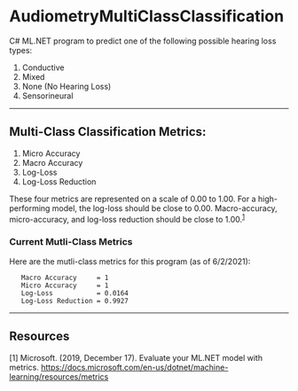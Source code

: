 # AudiometryMultiClassClassification

C# ML.NET program to predict one of the following possible hearing loss types:
1. Conductive
2. Mixed
3. None (No Hearing Loss)
4. Sensorineural

---

## Multi-Class Classification Metrics:

1. Micro Accuracy
2. Macro Accuracy
3. Log-Loss
4. Log-Loss Reduction

These four metrics are represented on a scale of 0.00 to 1.00. For a high-performing model, the log-loss should be close to 0.00. Macro-accuracy, micro-accuracy, and log-loss reduction should be close to 1.00.<sup>[1](https://docs.microsoft.com/en-us/dotnet/machine-learning/resources/metrics)</sup>

### Current Mutli-Class Metrics

Here are the mutli-class metrics for this program (as of 6/2/2021):
```
   Macro Accuracy     = 1
   Micro Accuracy     = 1
   Log-Loss           = 0.0164
   Log-Loss Reduction = 0.9927
```

---

## Resources
[1] Microsoft. (2019, December 17). Evaluate your ML.NET model with metrics. https://docs.microsoft.com/en-us/dotnet/machine-learning/resources/metrics
